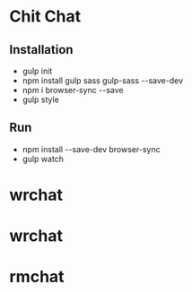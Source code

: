 # Chit Chat

## Installation
- gulp init 
- npm install gulp sass gulp-sass --save-dev
- npm i browser-sync --save
- gulp style

## Run
- npm install --save-dev browser-sync
- gulp watch
# wrchat
# wrchat
# rmchat
